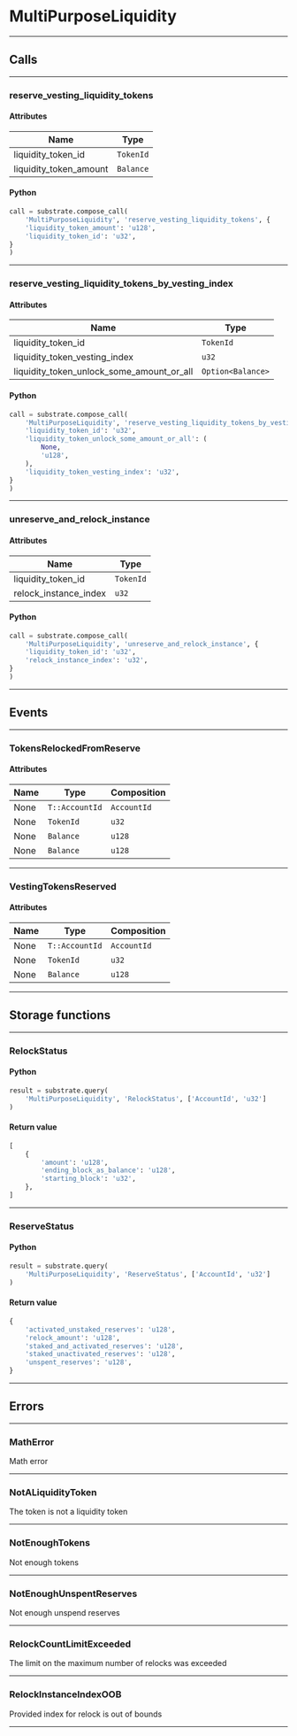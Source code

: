 
# MultiPurposeLiquidity

---------
## Calls

---------
### reserve_vesting_liquidity_tokens
#### Attributes
| Name | Type |
| -------- | -------- | 
| liquidity_token_id | `TokenId` | 
| liquidity_token_amount | `Balance` | 

#### Python
```python
call = substrate.compose_call(
    'MultiPurposeLiquidity', 'reserve_vesting_liquidity_tokens', {
    'liquidity_token_amount': 'u128',
    'liquidity_token_id': 'u32',
}
)
```

---------
### reserve_vesting_liquidity_tokens_by_vesting_index
#### Attributes
| Name | Type |
| -------- | -------- | 
| liquidity_token_id | `TokenId` | 
| liquidity_token_vesting_index | `u32` | 
| liquidity_token_unlock_some_amount_or_all | `Option<Balance>` | 

#### Python
```python
call = substrate.compose_call(
    'MultiPurposeLiquidity', 'reserve_vesting_liquidity_tokens_by_vesting_index', {
    'liquidity_token_id': 'u32',
    'liquidity_token_unlock_some_amount_or_all': (
        None,
        'u128',
    ),
    'liquidity_token_vesting_index': 'u32',
}
)
```

---------
### unreserve_and_relock_instance
#### Attributes
| Name | Type |
| -------- | -------- | 
| liquidity_token_id | `TokenId` | 
| relock_instance_index | `u32` | 

#### Python
```python
call = substrate.compose_call(
    'MultiPurposeLiquidity', 'unreserve_and_relock_instance', {
    'liquidity_token_id': 'u32',
    'relock_instance_index': 'u32',
}
)
```

---------
## Events

---------
### TokensRelockedFromReserve
#### Attributes
| Name | Type | Composition
| -------- | -------- | -------- |
| None | `T::AccountId` | ```AccountId```
| None | `TokenId` | ```u32```
| None | `Balance` | ```u128```
| None | `Balance` | ```u128```

---------
### VestingTokensReserved
#### Attributes
| Name | Type | Composition
| -------- | -------- | -------- |
| None | `T::AccountId` | ```AccountId```
| None | `TokenId` | ```u32```
| None | `Balance` | ```u128```

---------
## Storage functions

---------
### RelockStatus

#### Python
```python
result = substrate.query(
    'MultiPurposeLiquidity', 'RelockStatus', ['AccountId', 'u32']
)
```

#### Return value
```python
[
    {
        'amount': 'u128',
        'ending_block_as_balance': 'u128',
        'starting_block': 'u32',
    },
]
```
---------
### ReserveStatus

#### Python
```python
result = substrate.query(
    'MultiPurposeLiquidity', 'ReserveStatus', ['AccountId', 'u32']
)
```

#### Return value
```python
{
    'activated_unstaked_reserves': 'u128',
    'relock_amount': 'u128',
    'staked_and_activated_reserves': 'u128',
    'staked_unactivated_reserves': 'u128',
    'unspent_reserves': 'u128',
}
```
---------
## Errors

---------
### MathError
Math error

---------
### NotALiquidityToken
The token is not a liquidity token

---------
### NotEnoughTokens
Not enough tokens

---------
### NotEnoughUnspentReserves
Not enough unspend reserves

---------
### RelockCountLimitExceeded
The limit on the maximum number of relocks was exceeded

---------
### RelockInstanceIndexOOB
Provided index for relock is out of bounds

---------